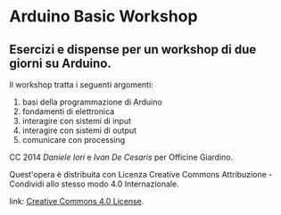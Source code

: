 Arduino Basic Workshop
======================

## Esercizi e dispense per un workshop di due giorni su Arduino.

Il workshop tratta i seguenti argomenti:

1. basi della programmazione di Arduino
2. fondamenti di elettronica
3. interagire con sistemi di input
4. interagire con sistemi di output
5. comunicare con processing



CC 2014 *Daniele Iori* e *Ivan De Cesaris* per Officine Giardino.

Quest'opera è distribuita con Licenza Creative Commons Attribuzione - Condividi allo stesso modo 4.0 Internazionale.

link: [Creative Commons 4.0 License](creativecommons.org/licenses/by-sa/4.0/ "CC License").
